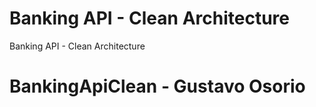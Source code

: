 # Banking API - Clean Architecture
Banking API - Clean Architecture
# BankingApiClean - Gustavo Osorio
#
